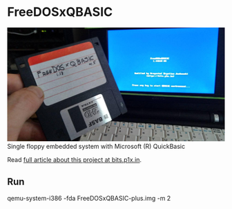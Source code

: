 # FreeDOSxQBASIC
![FreeDOSxQBASIC Floppy](cover.jpg)
Single floppy embedded system with Microsoft (R) QuickBasic

Read [full article about this project at bits.p1x.in](https://bits.p1x.in/freedos-with-qbasic-on-single-floppy/).

## Run
qemu-system-i386 -fda FreeDOSxQBASIC-plus.img -m 2
